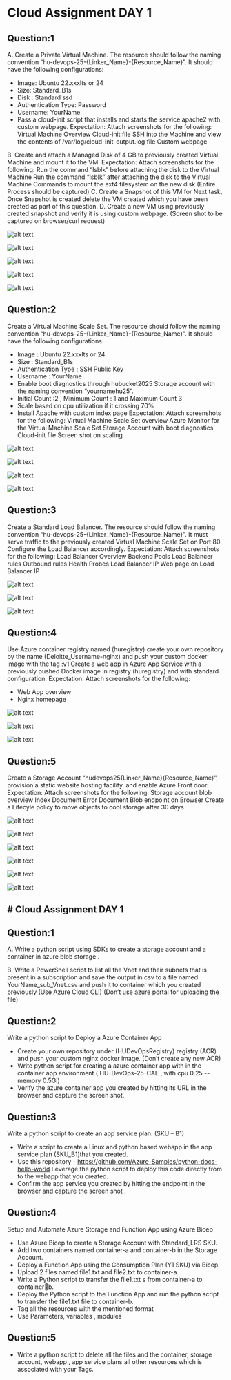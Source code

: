 # Cloud Assignment DAY 1

## Question:1

A. Create a Private Virtual Machine. The resource should follow the naming 
convention “hu-devops-25-{Linker_Name}-{Resource_Name}”. It should have the 
following configurations: 
 
- Image: Ubuntu 22.xxxlts or 24 
- Size: Standard_B1s 
- Disk : Standard ssd 
- Authentication Type: Password 
- Username: YourName 
- Pass a cloud-init script that installs and starts the service apache2 with 
custom webpage. 
Expectation: Attach screenshots for the following: 
 Virtual Machine Overview 
 Cloud-init file 
 SSH into the Machine and view the contents of /var/log/cloud-init-output.log 
file 
 Custom webpage 

B. Create and attach a Managed Disk of 4 GB to previously created Virtual 
Machine and mount it to the VM. 
Expectation: Attach screenshots for the following: 
Run the command “lsblk” before attaching the disk to the Virtual Machine 
Run the command “lsblk” after attaching the disk to the Virtual Machine 
Commands to mount the ext4 filesystem on the new disk (Entire Process should 
be captured)
C. Create a Snapshot of this VM for Next task, Once Snapshot is created delete the 
VM created which you have been created as part of this question. 
D. Create a new VM using previously created snapshot and verify it is using 
custom webpage. (Screen shot to be captured on browser/curl request)

![alt text](image-16.png)

![alt text](image-20.png)

![alt text](image-18.png)

![alt text](image-19.png)

![alt text](image-17.png)

## Question:2

Create a Virtual Machine Scale Set. The resource should follow the naming 
convention “hu-devops-25-{Linker_Name}-{Resource_Name}”. It should have the 
following configurations 
- Image : Ubuntu 22.xxxlts or 24
- Size : Standard_B1s
- Authentication Type : SSH Public Key
- Username : YourName
- Enable boot diagnostics through hubucket2025 Storage account with the 
naming convention “yournamehu25”.
- Initial Count :2 , Minimum Count : 1 and Maximum Count 3
- Scale based on cpu utilization if it crossing 70%
- Install Apache with custom index page
Expectation: Attach screenshots for the following: 
Virtual Machine Scale Set overview 
Azure Monitor for the Virtual Machine Scale Set 
Storage Account with boot diagnostics 
Cloud-init file 
Screen shot on scaling 

![alt text](image-10.png)

![alt text](image-12.png)

![alt text](image-11.png)

![alt text](image-9.png)


## Question:3
Create a Standard Load Balancer. The resource should follow the naming 
convention “hu-devops-25-{Linker_Name}-{Resource_Name}”. 
It must serve traffic to the previously created Virtual Machine Scale Set on Port 
80. Configure the Load Balancer accordingly.
Expectation: Attach screenshots for the following: 
Load Balancer Overview 
Backend Pools 
Load Balancer rules 
Outbound rules 
Health Probes 
Load Balancer IP 
Web page on Load Balancer IP 

![alt text](image-13.png)

![alt text](image-15.png)

![alt text](image-14.png)

## Question:4
Use Azure container registry named (huregistry) create your own repository by 
the name (Deloitte_Username-nginx) and push your custom docker image with 
the tag :v1 
Create a web app in Azure App Service with a previously pushed Docker 
image in registry (huregistry) and with standard configuration.
Expectation: Attach screenshots for the following: 
- Web App overview 
- Nginx homepage 

![alt text](image.png)

![alt text](image-1.png)

![alt text](image-2.png)


## Question:5
Create a Storage Account “hudevops25{Linker_Name}{Resource_Name}”, provision a static 
website hosting facility. and enable Azure Front door. 
Expectation: Attach screenshots for the following: 
Storage account blob overview 
Index Document 
Error Document 
Blob endpoint on Browser 
Create a Lifecyle policy to move objects to cool storage after 30 days

![alt text](image-3.png)

![alt text](image-4.png)

![alt text](image-5.png)

![alt text](image-6.png)

![alt text](image-7.png)

![alt text](image-8.png)

## # Cloud Assignment DAY 1


## Question:1

A. Write a python script using SDKs to create a storage account and a 
container in azure blob storage .

B. Write a PowerShell script to list all the Vnet and their subnets that is 
present in a subscription and save the output in csv to a file named 
YourName_sub_Vnet.csv and push it to container which you created 
previously (Use Azure Cloud CLI) (Don’t use azure portal for uploading 
the file)

## Question:2


 Write a python script to Deploy a Azure Container App 
- Create your own repository under (HUDevOpsRegistry) registry (ACR)
and push your custom nginx docker image. (Don’t create any new ACR)
- Write python script for creating a azure container app with in the 
container app environment ( HU-DevOps-25-CAE , with cpu 0.25 --
memory 0.5Gi)
- Verify the azure container app you created by hitting its URL in the 
browser and capture the screen shot.

## Question:3


 Write a python script to create an app service plan. (SKU – B1)
- Write a script to create a Linux and python based webapp in the app service plan 
(SKU_B1)that you created. 
- Use this repository - https://github.com/Azure-Samples/python-docs-hello-world
Leverage the python script to deploy this code directly from to the webapp that 
you created. 
- Confirm the app service you created by hitting the endpoint in the browser and 
capture the screen shot .

## Question:4

 Setup and Automate Azure Storage and Function App using Azure Bicep 
- Use Azure Bicep to create a Storage Account with Standard_LRS SKU. 
- Add two containers named container-a and container-b in the Storage 
Account. 
- Deploy a Function App using the Consumption Plan (Y1 SKU) via Bicep. 
- Upload 2 files named file1.txt and file2.txt to container-a. 
- Write a Python script to transfer the file1.txt s from container-a to containerb. 
- Deploy the Python script to the Function App and run the python script to 
transfer the file1.txt file to container-b. 
- Tag all the resources with the mentioned format 
- Use Parameters, variables , modules 

## Question:5


- Write a python script to delete all the files and the container, storage account, 
webapp , app service plans all other resources which is associated with your Tags.